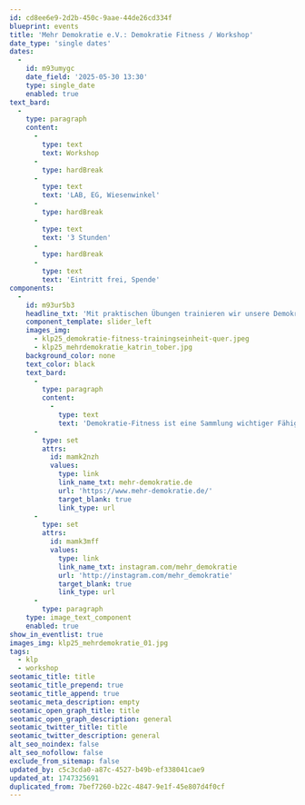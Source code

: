 ```yaml
---
id: cd8ee6e9-2d2b-450c-9aae-44de26cd334f
blueprint: events
title: 'Mehr Demokratie e.V.: Demokratie Fitness / Workshop'
date_type: 'single dates'
dates:
  -
    id: m93umygc
    date_field: '2025-05-30 13:30'
    type: single_date
    enabled: true
text_bard:
  -
    type: paragraph
    content:
      -
        type: text
        text: Workshop
      -
        type: hardBreak
      -
        type: text
        text: 'LAB, EG, Wiesenwinkel'
      -
        type: hardBreak
      -
        type: text
        text: '3 Stunden'
      -
        type: hardBreak
      -
        type: text
        text: 'Eintritt frei, Spende'
components:
  -
    id: m93ur5b3
    headline_txt: 'Mit praktischen Übungen trainieren wir unsere Demokratie-Muskel'
    component_template: slider_left
    images_img:
      - klp25_demokratie-fitness-trainingseinheit-quer.jpeg
      - klp25_mehrdemokratie_katrin_tober.jpg
    background_color: none
    text_color: black
    text_bard:
      -
        type: paragraph
        content:
          -
            type: text
            text: 'Demokratie-Fitness ist eine Sammlung wichtiger Fähigkeiten für die alltägliche Demokratie. In 30-minütigen Trainingseinheiten für die zehn „Demokratie-Muskel“, werden Teilnehmerinnen und Teilnehmer daran erinnert, dass sie selbst der wichtigste Bestandteil der Demokratie sind. Ohne unseren Mut, unser Einfühlungsvermögen, unsere Neugier und die Vielfalt unserer Meinungen wäre eine demokratische Entwicklung der Gesellschaft nicht möglich. Nach einem Kurz-Vortrag über die Arbeit von Mehr Demokratie werden wir gemeinsam unsere Demokratie-Muskel trainieren.'
      -
        type: set
        attrs:
          id: mamk2nzh
          values:
            type: link
            link_name_txt: mehr-demokratie.de
            url: 'https://www.mehr-demokratie.de/'
            target_blank: true
            link_type: url
      -
        type: set
        attrs:
          id: mamk3mff
          values:
            type: link
            link_name_txt: instagram.com/mehr_demokratie
            url: 'http://instagram.com/mehr_demokratie'
            target_blank: true
            link_type: url
      -
        type: paragraph
    type: image_text_component
    enabled: true
show_in_eventlist: true
images_img: klp25_mehrdemokratie_01.jpg
tags:
  - klp
  - workshop
seotamic_title: title
seotamic_title_prepend: true
seotamic_title_append: true
seotamic_meta_description: empty
seotamic_open_graph_title: title
seotamic_open_graph_description: general
seotamic_twitter_title: title
seotamic_twitter_description: general
alt_seo_noindex: false
alt_seo_nofollow: false
exclude_from_sitemap: false
updated_by: c5c3cda0-a87c-4527-b49b-ef338041cae9
updated_at: 1747325691
duplicated_from: 7bef7260-b22c-4847-9e1f-45e807d4f0cf
---
```

